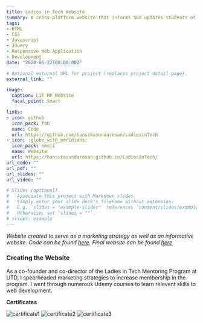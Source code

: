 ```yaml
---
title: Ladies in Tech Website
summary: A cross-platform website that informs and updates students of UTD about the mentoring program.
tags:
- HTML
- CSS
- Javascript
- JQuery
- Responsive Web Application
- Development
date: "2020-06-22T00:00:00Z"

# Optional external URL for project (replaces project detail page).
external_link: ""

image:
  caption: LIT MP Website
  focal_point: Smart

links:
- icon: github
  icon_pack: fab
  name: Code
  url: https://github.com/hansikasundaresan/LadiesinTech
- icon: :globe_with_meridians:
  icon_pack: emoji
  name: Website
  url: https://hansikasundaresan.github.io/LadiesInTech/
url_code: ""
url_pdf: ""
url_slides: ""
url_video: ""

# Slides (optional).
#   Associate this project with Markdown slides.
#   Simply enter your slide deck's filename without extension.
#   E.g. `slides = "example-slides"` references `content/slides/example-slides.md`.
#   Otherwise, set `slides = ""`.
# slides: example
---
```

_Website created to serve as a marketing strategy as well as an informative website. Code can be found [here](https://github.com/hansikasundaresan/LadiesinTech). Final website can be found [here](https://hansikasundaresan.github.io/LadiesInTech/)_

### Creating the Website
As a co-founder and co-director of the Ladies in Tech Mentoring Program at UTD, I spearheaded marketing strategies to increase membership in the program. I went through numerous Udemy courses to learn relevent skills to web development. 

**Certificates**

![certificate1](/project/lit/responsivewd.jpg)
![certificate2](/project/lit/html.jpg)
![certificate3](/project/lit/css.jpg)
